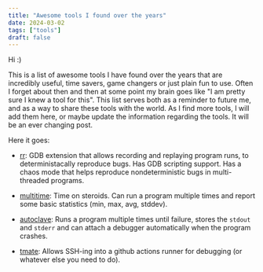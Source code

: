 ```yaml
---
title: "Awesome tools I found over the years"
date: 2024-03-02
tags: ["tools"]
draft: false
---
```


Hi :)

This is a list of awesome tools I have found over the years that are incredibly
useful, time savers, game changers or just plain fun to use. Often I forget
about then and then at some point my brain goes like "I am pretty sure I knew a
tool for this". This list serves both as a reminder to future me, and as a way
to share these tools with the world. As I find more tools, I will add them
here, or maybe update the information regarding the tools. It will be an ever
changing post.

Here it goes:

- [rr](https://rr-project.org/): GDB extension that allows recording and
  replaying program runs, to deterministacally reproduce bugs. Has GDB
  scripting support. Has a chaos mode that helps reproduce nondeterministic
  bugs in multi-threaded programs.

- [multitime](https://tratt.net/laurie/src/multitime/): Time on steroids. Can
  run a program multiple times and report some basic statistics (min, max, avg,
  stddev).

- [autoclave](https://github.com/silentbicycle/autoclave): Runs a program
  multiple times until failure, stores the `stdout` and `stderr` and can attach
  a debugger automatically when the program crashes.

- [tmate](https://mxschmitt.github.io/action-tmate/): Allows SSH-ing into a
  github actions runner for debugging (or whatever else you need to do).
